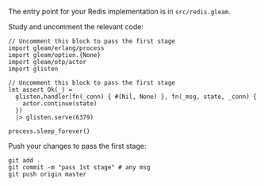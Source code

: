 The entry point for your Redis implementation is in `src/redis.gleam`.

Study and uncomment the relevant code: 

```gleam
// Uncomment this block to pass the first stage
import gleam/erlang/process
import gleam/option.{None}
import gleam/otp/actor
import glisten
```

```gleam
// Uncomment this block to pass the first stage
let assert Ok(_) =
  glisten.handler(fn(_conn) { #(Nil, None) }, fn(_msg, state, _conn) {
    actor.continue(state)
  })
  |> glisten.serve(6379)

process.sleep_forever()
```

Push your changes to pass the first stage:

```
git add .
git commit -m "pass 1st stage" # any msg
git push origin master
```
